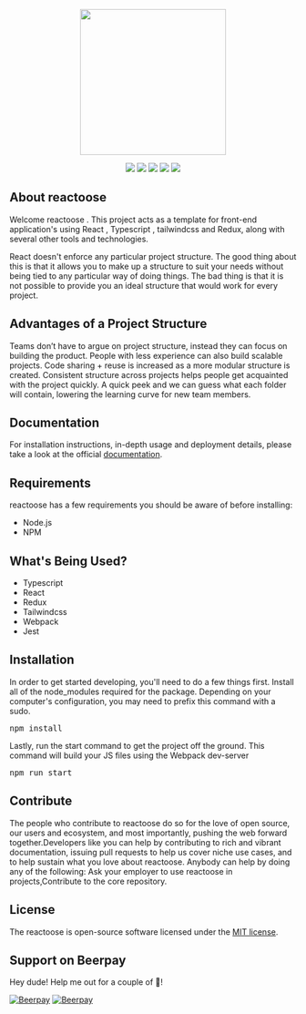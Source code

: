 <p align="center">
<img src="https://drive.google.com/uc?id=1ioNroG-VDbe5vHYXlJh_nV6A7dP7qM9X" height="256" width="256">
</p>

<p align="center">
 <img src="https://img.shields.io/badge/build-passing-success.svg">
 <img src="https://img.shields.io/badge/typescript-100%25-informational.svg">
 <img src="https://img.shields.io/badge/coverity-passing-success.svg">
 <img src="https://img.shields.io/badge/license-MIT-success.svg">
 <img src="https://img.shields.io/badge/version-1.0.0-blue.svg">
</p>

## About reactoose

Welcome reactoose . This project acts as a template for front-end application's using React , Typescript , tailwindcss and Redux, along with several other tools and technologies.

React doesn't enforce any particular project structure. The good thing about this is that it allows you to make up a structure to suit your needs without being tied to any particular way of doing things. The bad thing is that it is not possible to provide you an ideal structure that would work for every project.

## Advantages of a Project Structure

Teams don’t have to argue on project structure, instead they can focus on building the product. People with less experience can also build scalable projects. Code sharing + reuse is increased as a more modular structure is created. Consistent structure across projects helps people get acquainted with the project quickly. A quick peek and we can guess what each folder will contain, lowering the learning curve for new team members.

## Documentation

For installation instructions, in-depth usage and deployment details, please take a look at the official [documentation](https://getspooky.github.io/laravelDash/#/).

## Requirements
reactoose has a few requirements you should be aware of before installing:

- Node.js
- NPM

## What's Being Used?
   
- Typescript
- React
- Redux
- Tailwindcss
- Webpack
- Jest

## Installation
In order to get started developing, you'll need to do a few things first. Install all of the node_modules required for the package. Depending on your computer's configuration, you may need to prefix this command with a sudo.
<pre>
npm install
</pre>
Lastly, run the start command to get the project off the ground. This command will build your JS files using the Webpack dev-server
<pre>
npm run start
</pre>
## Contribute

The people who contribute to reactoose do so for the love of open source, our users and ecosystem, and most importantly, pushing the web forward together.Developers like you can help by contributing to rich and vibrant documentation, issuing pull requests to help us cover niche use cases, and to help sustain what you love about reactoose. 
Anybody can help by doing any of the following: Ask your employer to use reactoose in projects,Contribute to the core repository.

## License

The reactoose is open-source software licensed under the [MIT license](https://opensource.org/licenses/MIT).

## Support on Beerpay
Hey dude! Help me out for a couple of :beers:!

[![Beerpay](https://beerpay.io/getspooky/reactoose/badge.svg?style=beer-square)](https://beerpay.io/getspooky/reactoose)  [![Beerpay](https://beerpay.io/getspooky/reactoose/make-wish.svg?style=flat-square)](https://beerpay.io/getspooky/reactoose?focus=wish)